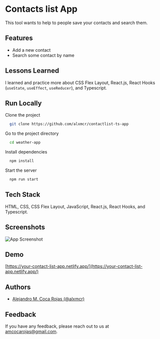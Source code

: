# Contacts list App

This tool wants to help to people save your contacts and search them.

## Features

- Add a new contact
- Search some contact by name

## Lessons Learned

I learned and practice more about CSS Flex Layout, React.js, React Hooks (`useState`, `useEffect`, `useReducer`), and Typescript.

## Run Locally

Clone the project

```bash
  git clone https://github.com/alxmcr/contactlist-ts-app
```

Go to the project directory

```bash
  cd weather-app
```

Install dependencies

```bash
  npm install
```

Start the server

```bash
  npm run start
```

## Tech Stack

HTML, CSS, CSS Flex Layout, JavaScript, React.js, React Hooks, and Typescript.

## Screenshots

![App Screenshot](https://res.cloudinary.com/images-alex-projects/image/upload/v1624987853/Portfolio/your-contact-list-app/contact-list-app-example_fhvpnf.png)

## Demo

[https://your-contact-list-app.netlify.app/](https://your-contact-list-app.netlify.app/)

## Authors

- [Alejandro M. Coca Rojas (@alxmcr)](https://www.github.com/alxmcr)

## Feedback

If you have any feedback, please reach out to us at amcocarojas@gmail.com.
